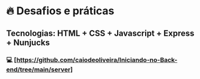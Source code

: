 # :fire: Desafios e práticas

## Tecnologias: HTML + CSS + Javascript + Express + Nunjucks 

### :computer: [https://github.com/caiodeoliveira/Iniciando-no-Back-end/tree/main/server]
